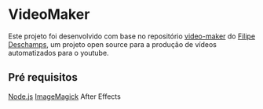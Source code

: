 # VideoMaker
Este projeto foi desenvolvido com base no repositório [video-maker](https://github.com/filipedeschamps/video-maker) do [Filipe Deschamps](https://github.com/filipedeschamps), um projeto open source para a produção de vídeos automatizados para o youtube.
## Pré requisitos
[Node.js](https://nodejs.org/en/)
[ImageMagick](https://imagemagick.org/script/download.php)
After Effects


